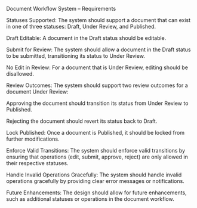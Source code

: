 Document Workflow System – Requirements

Statuses Supported:
The system should support a document that can exist in one of three statuses:
Draft, Under Review, and Published.

Draft Editable:
A document in the Draft status should be editable.

Submit for Review:
The system should allow a document in the Draft status to be submitted, transitioning its status to Under Review.

No Edit in Review:
For a document that is Under Review, editing should be disallowed.

Review Outcomes:
The system should support two review outcomes for a document Under Review:

Approving the document should transition its status from Under Review to Published.

Rejecting the document should revert its status back to Draft.

Lock Published:
Once a document is Published, it should be locked from further modifications.

Enforce Valid Transitions:
The system should enforce valid transitions by ensuring that operations (edit, submit, approve, reject) are only allowed in their respective statuses.

Handle Invalid Operations Gracefully:
The system should handle invalid operations gracefully by providing clear error messages or notifications.

Future Enhancements:
The design should allow for future enhancements, such as additional statuses or operations in the document workflow.
